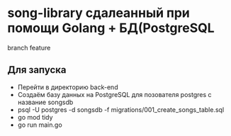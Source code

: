 # song-library сдалеанный при помощи Golang + БД(PostgreSQL

branch feature

## Для запуска

- Перейти в директорию back-end
- Создаём базу данных на PostgreSQL для позователя postgres с название songsdb
- psql -U postgres -d songsdb -f migrations/001_create_songs_table.sql
- go mod tidy
- go run main.go
